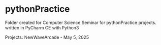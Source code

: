 # pythonPractice
Folder created for Computer Science Seminar for pythonPractice projects.
written in PyCharm CE with Python3

Projects: 
    NewWaveArcade - May 5, 2025
